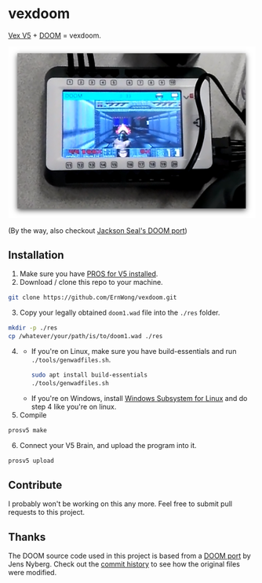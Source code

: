 # vexdoom

[Vex V5](https://www.vexrobotics.com/vexedr/v5) + [DOOM][doom] = vexdoom.

[doom]: https://en.wikipedia.org/wiki/Doom_(1993_video_game)

![Teaser Photo](docs/images/lo-res-teaser.png)

(By the way, also checkout [Jackson Seal's DOOM port](https://github.com/sealj553/VexV5Doom))

## Installation

1. Make sure you have [PROS for V5 installed](https://pros.cs.purdue.edu/v5/getting-started/index.html).
2. Download / clone this repo to your machine.
```sh
git clone https://github.com/ErnWong/vexdoom.git
```
3. Copy your legally obtained `doom1.wad` file into the `./res` folder.
```sh
mkdir -p ./res
cp /whatever/your/path/is/to/doom1.wad ./res
```
4.
    - If you're on Linux, make sure you have build-essentials and run `./tools/genwadfiles.sh`.
      ```sh
      sudo apt install build-essentials
      ./tools/genwadfiles.sh
      ```
    - If you're on Windows, install [Windows Subsystem for Linux](https://docs.microsoft.com/en-us/windows/wsl/install-win10) and do step 4 like you're on linux.
5. Compile
```sh
prosv5 make
```
6. Connect your V5 Brain, and upload the program into it.
```sh
prosv5 upload
```

## Contribute

I probably won't be working on this any more. Feel free to submit pull requests to this project.

## Thanks

The DOOM source code used in this project is based from a [DOOM port](https://github.com/jezze/doom) by Jens Nyberg. Check out the [commit history](https://github.com/ErnWong/vexdoom/commits) to see how the original files were modified.
